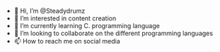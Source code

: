 - 👋 Hi, I’m @Steadydrumz
- 👀 I’m interested in content creation
- 🌱 I’m currently learning C. programming language 
- 💞️ I’m looking to collaborate on the different programming languages
- 📫 How to reach me on social media

<!---
Steadydrumz/Steadydrumz is a ✨ special ✨ repository because its `README.md` (this file) appears on your GitHub profile.
You can click the Preview link to take a look at your changes.
--->
